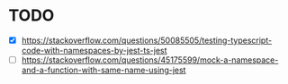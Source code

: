# TODO

- [x] https://stackoverflow.com/questions/50085505/testing-typescript-code-with-namespaces-by-jest-ts-jest
- [ ] https://stackoverflow.com/questions/45175599/mock-a-namespace-and-a-function-with-same-name-using-jest
